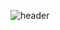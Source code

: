 ![header](https://capsule-render.vercel.app/api?type=wave&color=auto&height=300&section=header&text=석현%20render&fontSize=90)


